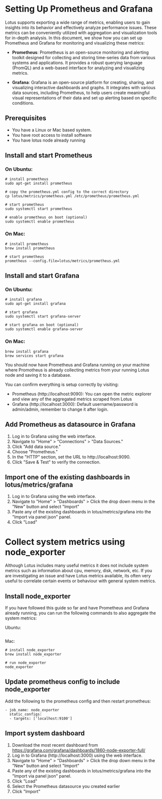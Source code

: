 # Setting Up Prometheus and Grafana

Lotus supports exporting a wide range of metrics, enabling users to gain insights into its behavior and effectively analyze performance issues. These metrics can be conveniently utilized with aggregation and visualization tools for in-depth analysis. In this document, we show how you can set up Prometheus and Grafana for monitoring and visualizing these metrics:

- **Prometheus**: Prometheus is an open-source monitoring and alerting toolkit designed for collecting and storing time-series data from various systems and applications. It provides a robust querying language (PromQL) and a web-based interface for analyzing and visualizing metrics.

- **Grafana**: Grafana is an open-source platform for creating, sharing, and visualizing interactive dashboards and graphs. It integrates with various data sources, including Prometheus, to help users create meaningful visual representations of their data and set up alerting based on specific conditions.

## Prerequisites

- You have a Linux or Mac based system.
- You have root access to install software
- You have lotus node already running

## Install and start Prometheus

### On Ubuntu:

```
# install prometheus
sudo apt-get install prometheus

# copy the prometheus.yml config to the correct directory
cp lotus/metrics/prometheus.yml /etc/prometheus/prometheus.yml

# start prometheus
sudo systemctl start prometheus

# enable prometheus on boot (optional)
sudo systemctl enable prometheus
```

### On Mac:

```
# install prometheus
brew install prometheus

# start prometheus
prometheus --config.file=lotus/metrics/prometheus.yml
```

## Install and start Grafana

### On Ubuntu:

```
# install grafana
sudo apt-get install grafana

# start grafana
sudo systemctl start grafana-server

# start grafana on boot (optional)
sudo systemctl enable grafana-server
```

### On Mac:

```
brew install grafana
brew services start grafana
```

You should now have Prometheus and Grafana running on your machine where Promotheus is already collecting metrics from your running Lotus node and saving it to a database.

You can confirm everything is setup correctly by visiting:
- Prometheus (http://localhost:9090): You can open the metric explorer and view any of the aggregated metrics scraped from Lotus
- Grafana (http://localhost:3000): Default username/password is admin/admin, remember to change it after login.

## Add Prometheus as datasource in Grafana

1. Log in to Grafana using the web interface.
2. Navigate to "Home" > "Connections" > "Data Sources."
3. Click "Add data source."
4. Choose "Prometheus."
5. In the "HTTP" section, set the URL to http://localhost:9090.
6. Click "Save & Test" to verify the connection.

## Import one of the existing dashboards in lotus/metrics/grafana

1. Log in to Grafana using the web interface.
2. Navigate to "Home" > "Dashboards" > Click the drop down menu in the "New" button and select "Import"
3. Paste any of the existing dashboards in lotus/metrics/grafana into the "Import via panel json" panel.
4. Click "Load"

# Collect system metrics using node_exporter

Although Lotus includes many useful metrics it does not include system metrics such as information about cpu, memory, disk, network, etc. If you are investigating an issue and have Lotus metrics available, its often very useful to correlate certain events or behaviour with general system metrics.

## Install node_exporter
If you have followed this guide so far and have Prometheus and Grafana already running, you can run the following commands to also aggregate the system metrics:


Ubuntu:

```
```

Mac:

```
# install node_exporter
brew install node_exporter

# run node_exporter
node_exporter
```

## Update prometheus config to include node_exporter

Add the following to the prometheus config and then restart prometheus:

```
- job_name: node_exporter
  static_configs:
  - targets: ['localhost:9100']
```

## Import system dashboard

1. Download the most recent dashboard from https://grafana.com/grafana/dashboards/1860-node-exporter-full/
2. Log in to Grafana (http://localhost:3000) using the web interface.
3. Navigate to "Home" > "Dashboards" > Click the drop down menu in the "New" button and select "Import"
4. Paste any of the existing dashboards in lotus/metrics/grafana into the "Import via panel json" panel.
5. Click "Load"
6. Select the Prometheus datasource you created earlier
7. Click "Import"
